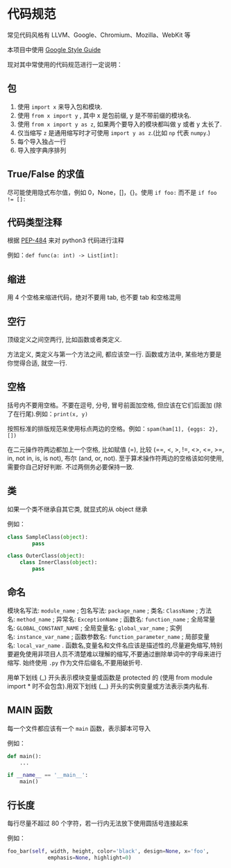 # 代码规范

常见代码风格有 LLVM、Google、Chromium、Mozilla、WebKit 等

本项目中使用 [Google Style Guide](https://github.com/zh-google-styleguide/zh-google-styleguide)

现对其中常使用的代码规范进行一定说明：

## 包
1. 使用 `import x` 来导入包和模块.
2. 使用 `from x import y` , 其中 x 是包前缀, y 是不带前缀的模块名.
3. 使用 `from x import y as z`, 如果两个要导入的模块都叫做 y 或者 y 太长了.
4. 仅当缩写 `z` 是通用缩写时才可使用 `import y as z`.(比如 `np` 代表 `numpy`.)
5. 每个导入独占一行
6. 导入按字典序排列

## True/False 的求值

尽可能使用隐式布尔值，例如 0，None，[]，{}。使用 `if foo:` 而不是 `if foo != []:`

## 代码类型注释

根据 [PEP-484](https://www.python.org/dev/peps/pep-0484/) 来对 python3 代码进行注释

例如：`def func(a: int) -> List[int]:`

## 缩进

用 4 个空格来缩进代码，绝对不要用 tab, 也不要 tab 和空格混用

## 空行

顶级定义之间空两行, 比如函数或者类定义. 

方法定义, 类定义与第一个方法之间, 都应该空一行. 函数或方法中, 某些地方要是你觉得合适, 就空一行.

## 空格

括号内不要用空格。不要在逗号, 分号, 冒号前面加空格, 但应该在它们后面加 (除了在行尾).例如：`print(x, y)`

按照标准的排版规范来使用标点两边的空格。例如：`spam(ham[1], {eggs: 2}, [])`

在二元操作符两边都加上一个空格, 比如赋值 (=), 比较 (\==, <, >, !=, <>, <=, >=, in, not in, is, is not), 布尔 (and, or, not). 至于算术操作符两边的空格该如何使用, 需要你自己好好判断. 不过两侧务必要保持一致.

## 类

如果一个类不继承自其它类, 就显式的从 object 继承

例如：

```python
class SampleClass(object):
        pass

class OuterClass(object):
    class InnerClass(object):
        pass
```

## 命名

模块名写法: `module_name` ; 包名写法: `package_name` ; 类名: `ClassName` ; 方法名: `method_name` ; 异常名: `ExceptionName` ; 函数名: `function_name` ; 全局常量名: `GLOBAL_CONSTANT_NAME` ; 全局变量名: `global_var_name` ; 实例名: `instance_var_name` ; 函数参数名: `function_parameter_name` ; 局部变量名: `local_var_name` . 函数名,变量名和文件名应该是描述性的,尽量避免缩写,特别要避免使用非项目人员不清楚难以理解的缩写,不要通过删除单词中的字母来进行缩写. 始终使用 `.py` 作为文件后缀名,不要用破折号.

用单下划线 (\_) 开头表示模块变量或函数是 protected 的 (使用 from module import \* 时不会包含).用双下划线 (\_\_) 开头的实例变量或方法表示类内私有.

## MAIN 函数

每一个文件都应该有一个 `main` 函数，表示脚本可导入

例如：

```python
def main():
    ...

if __name__ == '__main__':
    main()
```

## 行长度

每行尽量不超过 80 个字符，若一行内无法放下使用圆括号连接起来

例如：

```python
foo_bar(self, width, height, color='black', design=None, x='foo',
             emphasis=None, highlight=0)
```
